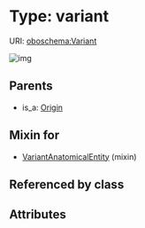 
# Type: variant




URI: [oboschema:Variant](http://purl.obolibrary.org/oboschema/Variant)


![img](http://yuml.me/diagram/nofunky;dir:TB/class/[VariantAnatomicalEntity]uses%20-.->[Variant],[Origin]^-[Variant],[VariantAnatomicalEntity],[Origin])

## Parents

 *  is_a: [Origin](Origin.md)

## Mixin for

 * [VariantAnatomicalEntity](VariantAnatomicalEntity.md) (mixin) 

## Referenced by class


## Attributes

